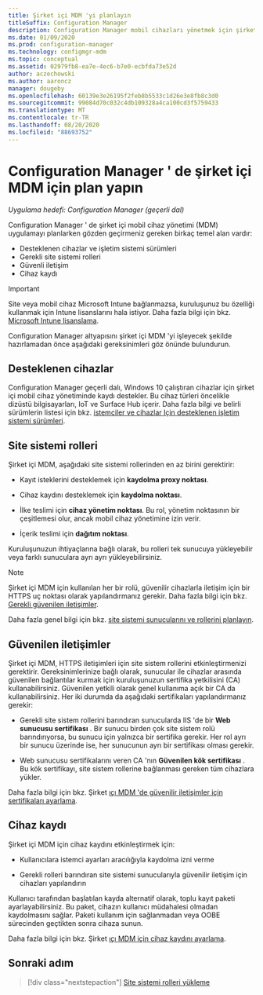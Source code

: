 ```yaml
---
title: Şirket içi MDM 'yi planlayın
titleSuffix: Configuration Manager
description: Configuration Manager mobil cihazları yönetmek için şirket içi mobil cihaz yönetimini planlayın
ms.date: 01/09/2020
ms.prod: configuration-manager
ms.technology: configmgr-mdm
ms.topic: conceptual
ms.assetid: 02979fb8-ea7e-4ec6-b7e0-ecbfda73e52d
author: aczechowski
ms.author: aaroncz
manager: dougeby
ms.openlocfilehash: 60139e3e26195f2feb8b5533c1d26e3e8fb8c3d0
ms.sourcegitcommit: 99084d70c032c4db109328a4ca100cd3f5759433
ms.translationtype: MT
ms.contentlocale: tr-TR
ms.lasthandoff: 08/20/2020
ms.locfileid: "88693752"
---
```

# <a name="plan-for-on-premises-mdm-in-configuration-manager"></a>Configuration Manager ' de şirket içi MDM için plan yapın

*Uygulama hedefi: Configuration Manager (geçerli dal)*

Configuration Manager ' de şirket içi mobil cihaz yönetimi (MDM) uygulamayı planlarken gözden geçirmeniz gereken birkaç temel alan vardır:

- Desteklenen cihazlar ve işletim sistemi sürümleri
- Gerekli site sistemi rolleri
- Güvenli iletişim
- Cihaz kaydı

> [!IMPORTANT]
> Site veya mobil cihaz Microsoft Intune bağlanmazsa, kuruluşunuz bu özelliği kullanmak için Intune lisanslarını hala istiyor. Daha fazla bilgi için bkz. [Microsoft Intune lisanslama](/intune/fundamentals/licenses).

Configuration Manager altyapısını şirket içi MDM 'yi işleyecek şekilde hazırlamadan önce aşağıdaki gereksinimleri göz önünde bulundurun.

## <a name="supported-devices"></a><a name="bkmk_devices"></a> Desteklenen cihazlar  

Configuration Manager geçerli dalı, Windows 10 çalıştıran cihazlar için şirket içi mobil cihaz yönetiminde kaydı destekler. Bu cihaz türleri öncelikle dizüstü bilgisayarları, IoT ve Surface Hub içerir. Daha fazla bilgi ve belirli sürümlerin listesi için bkz. [istemciler ve cihazlar Için desteklenen işletim sistemi sürümleri](../../core/plan-design/configs/supported-operating-systems-for-clients-and-devices.md#bkmk_OnpremOS).

## <a name="site-system-roles"></a><a name="bkmk_roles"></a> Site sistemi rolleri

Şirket içi MDM, aşağıdaki site sistemi rollerinden en az birini gerektirir:

- Kayıt isteklerini desteklemek için **kaydolma proxy noktası**.

- Cihaz kaydını desteklemek için **kaydolma noktası**.

- İlke teslimi için **cihaz yönetim noktası**. Bu rol, yönetim noktasının bir çeşitlemesi olur, ancak mobil cihaz yönetimine izin verir.

- İçerik teslimi için **dağıtım noktası**.

Kuruluşunuzun ihtiyaçlarına bağlı olarak, bu rolleri tek sunucuya yükleyebilir veya farklı sunuculara ayrı ayrı yükleyebilirsiniz.

> [!NOTE]
> Şirket içi MDM için kullanılan her bir rolü, güvenilir cihazlarla iletişim için bir HTTPS uç noktası olarak yapılandırmanız gerekir. Daha fazla bilgi için bkz. [Gerekli güvenilen iletişimler](#bkmk_trustedComs).

Daha fazla genel bilgi için bkz. [site sistemi sunucularını ve rollerini planlayın](../../core/plan-design/hierarchy/plan-for-site-system-servers-and-site-system-roles.md).

## <a name="trusted-communications"></a><a name="bkmk_trustedComs"></a> Güvenilen iletişimler

Şirket içi MDM, HTTPS iletişimleri için site sistem rollerini etkinleştirmenizi gerektirir. Gereksinimlerinize bağlı olarak, sunucular ile cihazlar arasında güvenilen bağlantılar kurmak için kuruluşunuzun sertifika yetkilisini (CA) kullanabilirsiniz. Güvenilen yetkili olarak genel kullanıma açık bir CA da kullanabilirsiniz. Her iki durumda da aşağıdaki sertifikaları yapılandırmanız gerekir:

- Gerekli site sistem rollerini barındıran sunucularda IIS 'de bir **Web sunucusu sertifikası** . Bir sunucu birden çok site sistem rolü barındırıyorsa, bu sunucu için yalnızca bir sertifika gerekir. Her rol ayrı bir sunucu üzerinde ise, her sunucunun ayrı bir sertifikası olması gerekir.

- Web sunucusu sertifikalarını veren CA 'nın **Güvenilen kök sertifikası** . Bu kök sertifikayı, site sistem rollerine bağlanması gereken tüm cihazlara yükler.

Daha fazla bilgi için bkz. Şirket [ıçı MDM 'de güvenilir iletişimler için sertifikaları ayarlama](../get-started/set-up-certificates-on-premises-mdm.md).

## <a name="device-enrollment"></a><a name="bkmk_enrollment"></a> Cihaz kaydı

Şirket içi MDM için cihaz kaydını etkinleştirmek için:

- Kullanıcılara istemci ayarları aracılığıyla kaydolma izni verme

- Gerekli rolleri barındıran site sistemi sunucularıyla güvenilir iletişim için cihazları yapılandırın

Kullanıcı tarafından başlatılan kayda alternatif olarak, toplu kayıt paketi ayarlayabilirsiniz. Bu paket, cihazın kullanıcı müdahalesi olmadan kaydolmasını sağlar. Paketi kullanım için sağlanmadan veya OOBE sürecinden geçtikten sonra cihaza sunun.

Daha fazla bilgi için bkz. Şirket [ıçı MDM için cihaz kaydını ayarlama](../get-started/set-up-device-enrollment-on-premises-mdm.md).

## <a name="next-step"></a>Sonraki adım

> [!div class="nextstepaction"]
> [Site sistemi rolleri yükleme](../get-started/install-site-system-roles-for-on-premises-mdm.md)